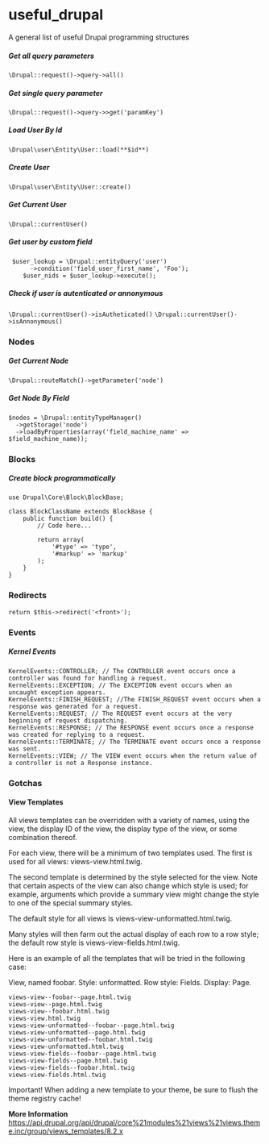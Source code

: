 # useful_drupal
A general list of useful Drupal programming structures

##### Get all query parameters
`\Drupal::request()->query->all()`

##### Get single query parameter
`\Drupal::request()->query->>get('paramKey')`

##### Load User By Id
`\Drupal\user\Entity\User::load(**$id**)`

##### Create User
`\Drupal\user\Entity\User::create()`

##### Get Current User
`\Drupal::currentUser()`

##### Get user by custom field
```
 $user_lookup = \Drupal::entityQuery('user')
      ->condition('field_user_first_name', 'Foo');
    $user_nids = $user_lookup->execute();
````

##### Check if user is autenticated or annonymous
`\Drupal::currentUser()->isAutheticated()`
`\Drupal::currentUser()->isAnnonymous()`



### Nodes
##### Get Current Node
`\Drupal::routeMatch()->getParameter('node')`

##### Get Node By Field
```
$nodes = \Drupal::entityTypeManager()
  ->getStorage('node')
  ->loadByProperties(array('field_machine_name' => $field_machine_name));
```

### Blocks
##### Create block programmatically
```
use Drupal\Core\Block\BlockBase;

class BlockClassName extends BlockBase {
    public function build() {
        // Code here...

        return array(
            '#type' => 'type',
            '#markup' => 'markup'
        );
    }
}
```

### Redirects
```
return $this->redirect('<front>');
```


### Events
##### Kernel Events
```
KernelEvents::CONTROLLER; // The CONTROLLER event occurs once a controller was found for handling a request.
KernelEvents::EXCEPTION; // The EXCEPTION event occurs when an uncaught exception appears.
KernelEvents::FINISH_REQUEST; //The FINISH_REQUEST event occurs when a response was generated for a request.
KernelEvents::REQUEST; // The REQUEST event occurs at the very beginning of request dispatching.
KernelEvents::RESPONSE; // The RESPONSE event occurs once a response was created for replying to a request.
KernelEvents::TERMINATE; // The TERMINATE event occurs once a response was sent.
KernelEvents::VIEW; // The VIEW event occurs when the return value of a controller is not a Response instance.
```



### Gotchas
#### View Templates
All views templates can be overridden with a variety of names, using the view, the display ID of the view, the display type of the view, or some combination thereof.

For each view, there will be a minimum of two templates used. The first is used for all views: views-view.html.twig.

The second template is determined by the style selected for the view. Note that certain aspects of the view can also change which style is used; for example, arguments which provide a summary view might change the style to one of the special summary styles.

The default style for all views is views-view-unformatted.html.twig.

Many styles will then farm out the actual display of each row to a row style; the default row style is views-view-fields.html.twig.

Here is an example of all the templates that will be tried in the following case:

View, named foobar. Style: unformatted. Row style: Fields. Display: Page.

```
views-view--foobar--page.html.twig
views-view--page.html.twig
views-view--foobar.html.twig
views-view.html.twig
views-view-unformatted--foobar--page.html.twig
views-view-unformatted--page.html.twig
views-view-unformatted--foobar.html.twig
views-view-unformatted.html.twig
views-view-fields--foobar--page.html.twig
views-view-fields--page.html.twig
views-view-fields--foobar.html.twig
views-view-fields.html.twig
```
Important! When adding a new template to your theme, be sure to flush the theme registry cache!

**More Information**
https://api.drupal.org/api/drupal/core%21modules%21views%21views.theme.inc/group/views_templates/8.2.x
